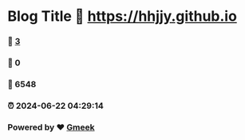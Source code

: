 # Blog Title :link: https://hhjjy.github.io 
### :page_facing_up: [3](https://hhjjy.github.io/tag.html) 
### :speech_balloon: 0 
### :hibiscus: 6548 
### :alarm_clock: 2024-06-22 04:29:14 
### Powered by :heart: [Gmeek](https://github.com/Meekdai/Gmeek)
